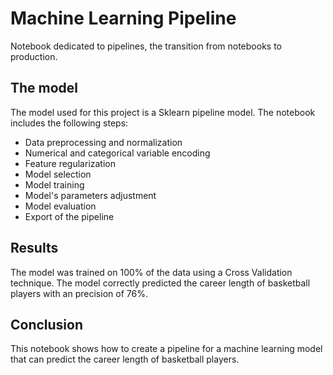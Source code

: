 # Machine Learning Pipeline
Notebook dedicated to pipelines, the transition from notebooks to production.

## The model

The model used for this project is a Sklearn pipeline model. The notebook includes the following steps:

- Data preprocessing and normalization
- Numerical and categorical variable encoding
- Feature regularization
- Model selection
- Model training
- Model's parameters adjustment
- Model evaluation
- Export of the pipeline

## Results

The model was trained on 100% of the data using a Cross Validation technique. The model correctly predicted the career length of basketball players with an precision of 76%.

## Conclusion

This notebook shows how to create a pipeline for a machine learning model that can predict the career length of basketball players. 

